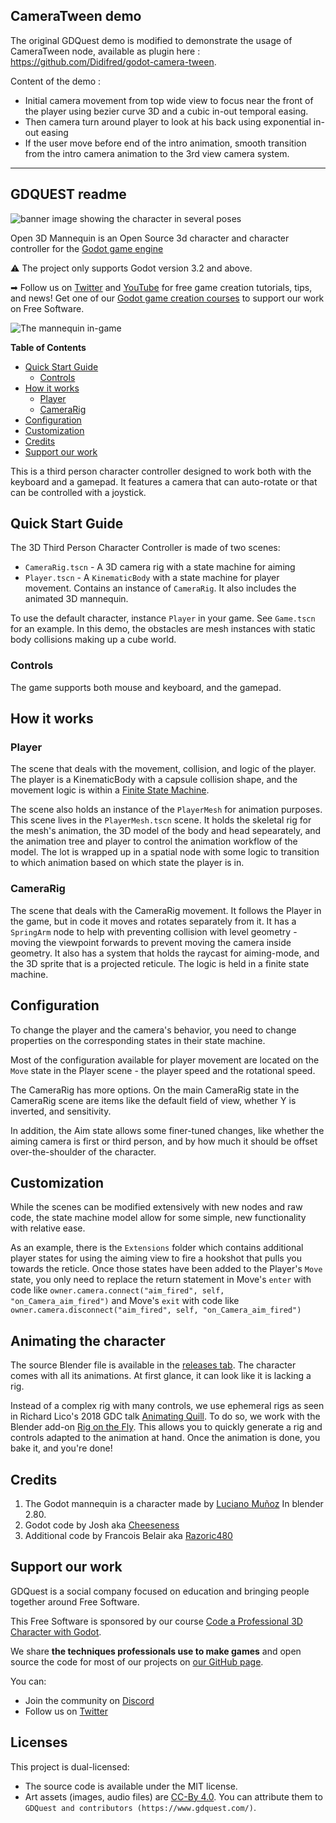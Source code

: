 ## CameraTween demo

The original GDQuest demo is modified to demonstrate the usage of CameraTween node, available as plugin here : https://github.com/Didifred/godot-camera-tween.

Content of the demo :
- Initial camera movement from top wide view to focus near the front of the player using bezier curve 3D and a cubic in-out temporal easing.
- Then camera turn around player to look at his back using exponential in-out easing
- If the user move before end of the intro animation, smooth transition from the intro camera animation to the 3rd view camera system.

___

## GDQUEST readme

![banner image showing the character in several poses](https://repository-images.githubusercontent.com/199621943/d1716f00-1fe7-11ea-9d26-88ac15f865c7)

Open 3D Mannequin is an Open Source 3d character and character controller for the [Godot game engine](https://godotengine.org/)

⚠ The project only supports Godot version 3.2 and above.

➡ Follow us on [Twitter](https://twitter.com/NathanGDQuest) and [YouTube](https://www.youtube.com/c/gdquest/) for free game creation tutorials, tips, and news! Get one of our [Godot game creation courses](https://gdquest.mavenseed.com/) to support our work on Free Software.

![The mannequin in-game](./images/mannequiny-0.2.png)

<!-- markdown-toc start - Don't edit this section. Run M-x markdown-toc-refresh-toc -->

**Table of Contents**

- [Quick Start Guide](#quick-start-guide)
  - [Controls](#controls)
- [How it works](#how-it-works)
  - [Player](#player)
  - [CameraRig](#camera)
- [Configuration](#configuration)
- [Customization](#customization)
- [Credits](#credits)
- [Support our work](#support-our-work)

<!-- markdown-toc end -->

This is a third person character controller designed to work both with the keyboard and a gamepad. It features a camera that can auto-rotate or that can be controlled with a joystick.

## Quick Start Guide

The 3D Third Person Character Controller is made of two scenes:

- `CameraRig.tscn` - A 3D camera rig with a state machine for aiming
- `Player.tscn` - A `KinematicBody` with a state machine for player movement. Contains an instance of `CameraRig`. It also includes the animated 3D mannequin.

To use the default character, instance `Player` in your game. See `Game.tscn` for an example. In this demo, the obstacles are mesh instances with static body collisions making up a cube world.

### Controls

The game supports both mouse and keyboard, and the gamepad.

## How it works

### Player

The scene that deals with the movement, collision, and logic of the player. The player is a KinematicBody with a capsule collision shape, and the movement logic is within a [Finite State Machine](http://gameprogrammingpatterns.com/state.html).

The scene also holds an instance of the `PlayerMesh` for animation purposes. This scene lives in the `PlayerMesh.tscn` scene. It holds the skeletal rig for the mesh's animation, the 3D model of the body and head sepearately, and the animation tree and player to control the animation workflow of the model. The lot is wrapped up in a spatial node with some logic to transition to which animation based on which state the player is in.

### CameraRig

The scene that deals with the CameraRig movement. It follows the Player in the game, but in code it moves and rotates separately from it. It has a `SpringArm` node to help with preventing collision with level geometry - moving the viewpoint forwards to prevent moving the camera inside geometry. It also has a system that holds the raycast for aiming-mode, and the 3D sprite that is a projected reticule. The logic is held in a finite state machine.

## Configuration

To change the player and the camera's behavior, you need to change properties on the corresponding states in their state machine.

Most of the configuration available for player movement are located on the `Move` state in the Player scene - the player speed and the rotational speed.

The CameraRig has more options. On the main CameraRig state in the CameraRig scene are items like the default field of view, whether Y is inverted, and sensitivity.

In addition, the Aim state allows some finer-tuned changes, like whether the aiming camera is first or third person, and by how much it should be offset over-the-shoulder of the character.

## Customization

While the scenes can be modified extensively with new nodes and raw code, the state machine model allow for some simple, new functionality with relative ease.

As an example, there is the `Extensions` folder which contains additional player states for using the aiming view to fire a hookshot that pulls you towards the reticle. Once those states have been added to the Player's `Move` state, you only need to replace the return statement in Move's `enter` with code like `owner.camera.connect("aim_fired", self, "on_Camera_aim_fired")` and Move's `exit` with code like `owner.camera.disconnect("aim_fired", self, "on_Camera_aim_fired")`

## Animating the character

The source Blender file is available in the [releases tab](releases). The character comes with all its animations. At first glance, it can look like it is lacking a rig.

Instead of a complex rig with many controls, we use ephemeral rigs as seen in Richard Lico's 2018 GDC talk [Animating Quill](https://www.youtube.com/watch?v=u3CzLVpuE4k&t=2011s). To do so, we work with the Blender add-on [Rig on the Fly](https://gitlab.com/dypsloom/rigonthefly/). This allows you to quickly generate a rig and controls adapted to the animation at hand. Once the animation is done, you bake it, and you're done!

## Credits

1. The Godot mannequin is a character made by [Luciano Muñoz](https://twitter.com/lucianomunoz_) In blender 2.80.
1. Godot code by Josh aka [Cheeseness](https://twitter.com/ValiantCheese)
1. Additional code by Francois Belair aka [Razoric480](https://twitter.com/Razoric480)

## Support our work

GDQuest is a social company focused on education and bringing people together around Free Software.

This Free Software is sponsored by our course [Code a Professional 3D Character with Godot](https://gdquest.mavenseed.com/courses/code-a-professional-3d-character-with-godot).

We share **the techniques professionals use to make games** and open source the code for most of our projects on [our GitHub page](https://github.com/GDquest/).

You can:

- Join the community on [Discord](https://discord.gg/dKUX7m3)
- Follow us on [Twitter](https://twitter.com/NathanGDQuest)

## Licenses

This project is dual-licensed:

- The source code is available under the MIT license.
- Art assets (images, audio files) are [CC-By 4.0](https://creativecommons.org/licenses/by/4.0/). You can attribute them to `GDQuest and contributors (https://www.gdquest.com/)`.





